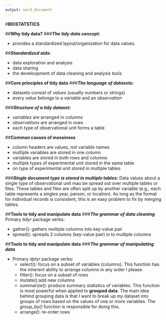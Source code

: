 ```yaml
---
output: word_document
---
```

#**BIOSTATSTICS**

##**Why tidy data?**
###_**The tidy data concept:**_
* provides a standardized layout/organization for data values.

##_**Standardized aids:**_
* data exploration and analysis
* data sharing
* the develoopment of data cleaning and analysis tools

##**Core principles of tidy data**
###_**The language of datasets:**_
* datasets consist of *values* (usually numbers or strings)
* every _value_ belongs to a _variable_ and an _observation_

###_**Structure of a tidy dataset:**_
* _variables_ are arranged in _columns_
* _observations_ are arranged in _rows_
* each type of observational unit forms a table

##**Common causes of messiness**
* column headers are values, not variable names
* multiple variables are stored in one column
* variables are stored in both rows and columns
* multiple types of experimental unit stored in the same table
* on type of experimental unit stored in multiple tables

###_**Single document type is stored in multiple tables:**_
Data values about a single type of observational unit mau be spread out over multiple tables or files.  These tables and files are often split up by another variable (e.g., each table represents a singles year, person, or location).  As long as the format for individual records is consistent, this is an easy problem to fix by merging tables.

##**Tools to tidy and manipulate data**
###_**The _grammar_ of data cleaning**_
Primary _tidyr_ package verbs:
* gather(): gathers multiple columns into key-value pair
* spread(): spreads 2 columns (key-value pair) in to multiple columns

##**Tools to tidy and manipulate data**
###_**The grammar of manipulating data**_
* Primary _dplyr_ package verbs:
  + select(): focus on a subset of variables (columns). This function has the inherent ability to arrange columns in any order I please.
  + filter(): focus on a subset of rows
  + mutate():add new columns
  + summarize(): produce summary statistics of variables. This function is most powerful when applied to **grouped data**. The main idea behind grouping data is that I want to break up my dataset into groups of rows based on the values of one or more variables. The *group_by()* function is responsible for doing this. 
  + arrange(): re-order rows



